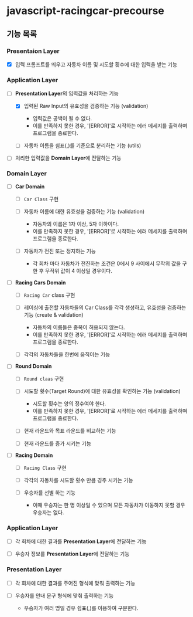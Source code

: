 # javascript-racingcar-precourse

## 기능 목록

### Presentaion Layer

- [x] 입력 프롬프트를 띄우고 자동차 이름 및 시도할 횟수에 대한 입력을 받는 기능

### Application Layer

- [ ] **Presentation Layer**의 입력값을 처리하는 기능 

  * [x] 입력된 Raw Input의 유효성을 검증하는 기능 (validation)
    +  입력값은 공백이 될 수 없다.
    +  이를 만족하지 못한 경우, '[ERROR]'로 시작하는 에러 메세지를 출력하며 프로그램을 종료한다. 
  
  * [ ] 자동차 이름을 쉼표(,)를 기준으로 분리하는 기능 (utils)

- [ ] 처리한 입력값을 **Domain Layer**에 전달하는 기능

### Domain Layer

- [ ] **Car Domain**

  * [ ] ```Car Class``` 구현

  * [ ] 자동차 이름에 대한 유효성을 검증하는 기능 (validation)
    +  자동차의 이름은 1자 이상, 5자 이하이다.
    +  이를 만족하지 못한 경우, '[ERROR]'로 시작하는 에러 메세지를 출력하며 프로그램을 종료한다. 
  
  * [ ] 자동차가 전진 또는 정지하는 기능
    + 각 회차 마다 자동차가 전진하는 조건은 0에서 9 사이에서 무작위 값을 구한 후 무작위 값이 4 이상일 경우이다.

- [ ] **Racing Cars Domain**

  * [ ] ```Racing Car``` class 구현

  * [ ] 레이싱에 출전할 자동차들의 Car Class를 각각 생성하고, 유효성을 검증하는 기능 (create & validation)
    - 자동차의 이름들은 중복이 허용되지 않는다.
    - 이를 만족하지 못한 경우, '[ERROR]'로 시작하는 에러 메세지를 출력하며 프로그램을 종료한다. 

  * [ ] 각각의 자동차들을 한번에 움직이는 기능

- [ ] **Round Domain** 

  * [ ] ```Round claas``` 구현

  * [ ] 시도할 횟수(Target Round)에 대한 유효성을 확인하는 기능 (validation)
    - 시도할 횟수는 양의 정수여야 한다.
    - 이를 만족하지 못한 경우, '[ERROR]'로 시작하는 에러 메세지를 출력하며 프로그램을 종료한다.

  * [ ] 현재 라운드와 목표 라운드를 비교하는 기능

  * [ ] 현재 라운드를 증가 시키는 기능

- [ ] **Racing Domain**

  * [ ] ```Racing Class``` 구현

  * [ ] 각각의 자동차를 시도할 횟수 만큼 경주 시키는 기능 
  
  * [ ] 우승자를 선별 하는 기능
    + 이때 우승자는 한 명 이상일 수 있으며 모든 자동차가 이동하지 못할 경우 우승자는 없다.

### Application Layer
 
- [ ] 각 회차에 대한 결과를 **Presentation Layer**에 전달하는 기능

- [ ] 우승자 정보를 **Presentation Layer**에 전달하는 기능

### Presentation Layer

- [ ] 각 회차에 대한 결과를 주어진 형식에 맞춰 출력하는 기능

- [ ] 우승자를 안내 문구 형식에 맞춰 출력하는 기능
  + 우승자가 여러 명일 경우 쉼표(,)를 이용하여 구분한다.
